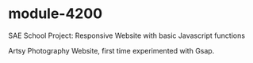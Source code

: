 # module-4200
SAE School Project: Responsive Website with basic Javascript functions

Artsy Photography Website, first time experimented with Gsap. 
